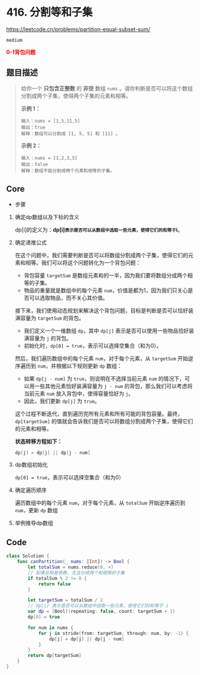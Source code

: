 # 416. 分割等和子集

https://leetcode.cn/problems/partition-equal-subset-sum/

`medium`

**<font color=red>0-1背包问题</font>**

## 题目描述

> 给你一个 **只包含正整数** 的 **非空** 数组 `nums` 。请你判断是否可以将这个数组分割成两个子集，使得两个子集的元素和相等。
>
>  
>
> **示例 1：**
>
> ```
> 输入：nums = [1,5,11,5]
> 输出：true
> 解释：数组可以分割成 [1, 5, 5] 和 [11] 。
> ```
>
> **示例 2：**
>
> ```
> 输入：nums = [1,2,3,5]
> 输出：false
> 解释：数组不能分割成两个元素和相等的子集。
> ```

## Core

- 步骤

1. 确定dp数组以及下标的含义

   dp[i]的定义为：**dp[i]` 表示是否可以从数组中选取一些元素，使得它们的和等于 `i**。

2. 确定递推公式

   在这个问题中，我们需要判断是否可以将数组分割成两个子集，使得它们的元素和相等。我们可以将这个问题转化为一个背包问题：

   - 背包容量 `targetSum` 是数组元素和的一半，因为我们要将数组分成两个相等的子集。
   - 物品的重量就是数组中的每个元素 `num`，价值是都为1，因为我们只关心是否可以选取物品，而不关心其价值。

   接下来，我们使用动态规划来解决这个背包问题，目标是判断是否可以恰好装满容量为 `targetSum` 的背包。

   - 我们定义一个一维数组 `dp`，其中 `dp[j]` 表示是否可以使用一些物品恰好装满容量为 `j` 的背包。
   - 初始化时，`dp[0] = true`，表示可以选择空集合（和为0）。

   然后，我们遍历数组中的每个元素 `num`，对于每个元素，从 `targetSum` 开始逆序遍历到 `num`，并根据以下规则更新 `dp` 数组：

   - 如果 `dp[j - num]` 为 `true`，则说明在不选择当前元素 `num` 的情况下，可以用一些其他元素恰好装满容量为 `j - num` 的背包，那么我们可以考虑将当前元素 `num` 放入背包中，使得容量恰好为 `j`。
   - 因此，我们更新 `dp[j]` 为 `true`。

   这个过程不断迭代，直到遍历完所有元素和所有可能的背包容量。最终，`dp[targetSum]` 的值就会告诉我们是否可以将数组分割成两个子集，使得它们的元素和相等。

   **状态转移方程如下：**

   ```swift
   dp[j] = dp[j] || dp[j - num] 
   ```

   

3. dp数组初始化

   `dp[0] = true`，表示可以选择空集合（和为0）

4. 确定遍历顺序

   遍历数组中的每个元素 `num`，对于每个元素，从 `totalSum` 开始逆序遍历到 `num`，更新 `dp` 数组

5. 举例推导dp数组




## Code

```swift
class Solution {
    func canPartition(_ nums: [Int]) -> Bool {  
        let totalSum = nums.reduce(0, +)
        // 如果总和是奇数，无法分成两个和相等的子集
        if totalSum % 2 != 0 {
            return false
        }

        let targetSum = totalSum / 2
        // dp[i] 表示是否可以从数组中选取一些元素，使得它们的和等于 i
        var dp = [Bool](repeating: false, count: targetSum + 1)
        dp[0] = true

        for num in nums {
            for j in stride(from: targetSum, through: num, by: -1) {
                dp[j] = dp[j] || dp[j - num]
            }
        }
        return dp[targetSum]
    }
}
```

